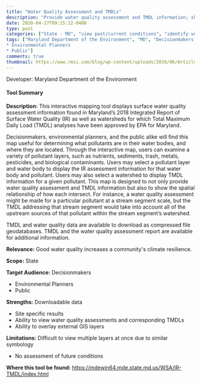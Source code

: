 ```yaml
---
title: "Water Quality Assessment and TMDLs"
description: "Provide water quality assessment and TMDL information; show the spatial relationship of how each intersect"
date: 2020-04-27T09:15:12-0400
type: post
categories: ["State - MD", "view past/current conditions", "identify vulnerabilities"]
tags: ["Maryland Department of the Environment", "MD", "Decisionmakers
* Environmental Planners
* Public"]
comments: true
thumbnail: https://www.rmsi.com/blog/wp-content/uploads/2016/06/Article-04.jpg
---
```

Developer: Maryland Department of the Environment

#### Tool Summary
**Description:** This interactive mapping tool displays surface water quality assessment information found in Maryland’s 2018 Integrated Report of Surface Water Quality (IR) as well as watersheds for which Total Maximum Daily Load (TMDL) analyses have been approved by EPA for Maryland. 

Decisionmakers, environmental planners, and the public alike will find this map useful for determining what pollutants are in their water bodies, and where they are located. Through the interactive map, users can examine a variety of pollutant layers, such as nutrients, sediments, trash, metals, pesticides, and biological contaminants. Users may select a pollutant layer and  water body to display the IR assessment information for that water body and pollutant. Users may also select a watershed to display TMDL information for a given pollutant. This map is designed to not only provide water quality assessment and TMDL information but also to show the spatial relationship of how each intersect. For instance, a water quality assessment might be made for a particular pollutant at a stream segment scale, but the TMDL addressing that stream segment would take into account all of the upstream sources of that pollutant within the stream segment’s watershed. 

TMDL and water quality data are available to download as compressed file geodatabases. TMDL and the water quality assessment report are available for additional information.


**Relevance:** Good water quality increases a community's climate resilience.

**Scope:** State

**Target Audience:** Decisionmakers
* Environmental Planners
* Public

**Strengths:** Downloadable data
* Site specific results
* Ability to view water quality assessments and corresponding TMDLs
* Ability to overlay external GIS layers

**Limitations:** Difficult to view multiple layers at once due to similar symbology
* No assessment of future conditions

**Where this tool be found:** https://mdewin64.mde.state.md.us/WSA/IR-TMDL/index.html

